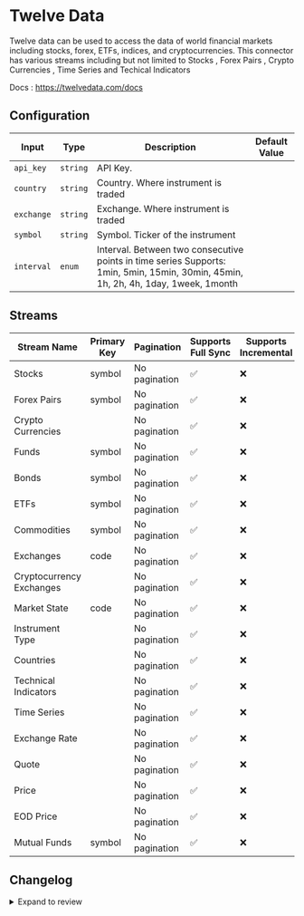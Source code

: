 # Twelve Data
Twelve data can be used to access the data of world financial markets including stocks, forex, ETFs, indices, and cryptocurrencies.
This connector has various streams including but not limited to Stocks , Forex Pairs , Crypto Currencies , Time Series and Techical Indicators

Docs : https://twelvedata.com/docs

## Configuration

| Input | Type | Description | Default Value |
|-------|------|-------------|---------------|
| `api_key` | `string` | API Key.  |  |
| `country` | `string` | Country. Where instrument is traded |  |
| `exchange` | `string` | Exchange. Where instrument is traded |  |
| `symbol` | `string` | Symbol. Ticker of the instrument |  |
| `interval` | `enum` | Interval. Between two consecutive points in time series Supports: 1min, 5min, 15min, 30min, 45min, 1h, 2h, 4h, 1day, 1week, 1month |  |

## Streams
| Stream Name | Primary Key | Pagination | Supports Full Sync | Supports Incremental |
|-------------|-------------|------------|---------------------|----------------------|
| Stocks | symbol | No pagination | ✅ |  ❌  |
| Forex Pairs | symbol | No pagination | ✅ |  ❌  |
| Crypto Currencies |  | No pagination | ✅ |  ❌  |
| Funds | symbol | No pagination | ✅ |  ❌  |
| Bonds | symbol | No pagination | ✅ |  ❌  |
| ETFs | symbol | No pagination | ✅ |  ❌  |
| Commodities | symbol | No pagination | ✅ |  ❌  |
| Exchanges | code | No pagination | ✅ |  ❌  |
| Cryptocurrency Exchanges |  | No pagination | ✅ |  ❌  |
| Market State | code | No pagination | ✅ |  ❌  |
| Instrument Type |  | No pagination | ✅ |  ❌  |
| Countries |  | No pagination | ✅ |  ❌  |
| Technical Indicators |  | No pagination | ✅ |  ❌  |
| Time Series |  | No pagination | ✅ |  ❌  |
| Exchange Rate |  | No pagination | ✅ |  ❌  |
| Quote |  | No pagination | ✅ |  ❌  |
| Price |  | No pagination | ✅ |  ❌  |
| EOD Price |  | No pagination | ✅ |  ❌  |
| Mutual Funds | symbol | No pagination | ✅ |  ❌  |

## Changelog

<details>
  <summary>Expand to review</summary>

| Version          | Date              | Pull Request | Subject        |
|------------------|-------------------|--------------|----------------|
| 0.0.4 | 2024-12-12 | [49395](https://github.com/airbytehq/airbyte/pull/49395) | Update dependencies |
| 0.0.3 | 2024-12-11 | [49112](https://github.com/airbytehq/airbyte/pull/49112) | Starting with this version, the Docker image is now rootless. Please note that this and future versions will not be compatible with Airbyte versions earlier than 0.64 |
| 0.0.2 | 2024-11-04 | [48167](https://github.com/airbytehq/airbyte/pull/48167) | Update dependencies |
| 0.0.1 | 2024-10-20 | | Initial release by [@ombhardwajj](https://github.com/ombhardwajj) via Connector Builder |

</details>
